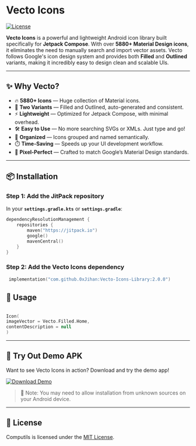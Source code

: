 # Vecto Icons


[![License](https://img.shields.io/badge/License-MIT-blue.svg)](https://opensource.org/licenses/MIT)

**Vecto Icons** is a powerful and lightweight Android icon library built specifically for **Jetpack Compose**. With over **5880+ Material Design icons**, it eliminates the need to manually search and import vector assets. Vecto follows Google's icon design system and provides both **Filled** and **Outlined** variants, making it incredibly easy to design clean and scalable UIs.

---

## ✨ Why Vecto?

- 🔥 **5880+ Icons** — Huge collection of Material icons.
- 🎨 **Two Variants** — Filled and Outlined, auto-generated and consistent.
- ⚡ **Lightweight** — Optimized for Jetpack Compose, with minimal overhead.
- 🛠️ **Easy to Use** — No more searching SVGs or XMLs. Just type and go!
- 📁 **Organized** — Icons grouped and named semantically.
- ⏱️ **Time-Saving** — Speeds up your UI development workflow.
- 💎 **Pixel-Perfect** — Crafted to match Google’s Material Design standards.

---



## 📦 Installation


### Step 1: Add the JitPack repository

In your **`settings.gradle.kts`** or **`settings.gradle`**:


```kotlin
dependencyResolutionManagement {
    repositories {
        maven("https://jitpack.io")
        google()
        mavenCentral()
    }
}


```

### Step 2: Add the Vecto Icons dependency
```kotlin
 implementation("com.github.0xJihan:Vecto-Icons-Library:2.0.0")
```


## 📖 Usage
```Kotlin

Icon(
imageVector = Vecto.Filled.Home,
contentDescription = null
)

```

---

## 📲 Try Out Demo APK

Want to see Vecto Icons in action? Download and try the demo app!

[![Download Demo](https://img.shields.io/badge/Download-Demo%20APK-blue?logo=android)](https://raw.githubusercontent.com/0xJihan/Vecto-Icons/main/app/release/app-release.apk)

> 🔐 Note: You may need to allow installation from unknown sources on your Android device.

---



## 📄 License

Computils is licensed under the [MIT License](https://opensource.org/licenses/MIT).


